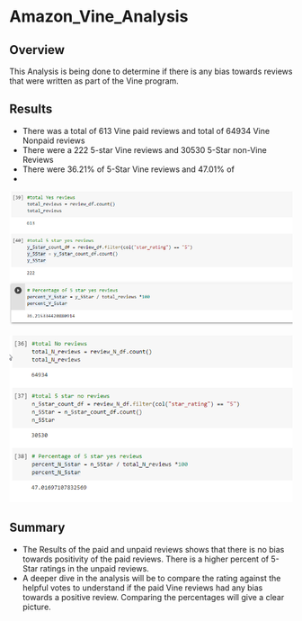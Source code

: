# Amazon_Vine_Analysis

## Overview
This Analysis is being done to determine if there is any bias towards reviews that were written as part of the Vine program.

## Results
-	There was a total of 613 Vine paid reviews and total of 64934 Vine Nonpaid reviews
-	There were a 222 5-star Vine reviews and 30530 5-Star non-Vine Reviews
-	There were 36.21% of 5-Star Vine reviews and 47.01% of 
-	
![](Paid_Vine_Review_Analysis.png)

![](NonPaid_Vine_Review_Analysis.png)


## Summary
-	The Results of the paid and unpaid reviews shows that there is no bias towards positivity of the paid reviews. There is a higher percent of 5-Star ratings in the unpaid reviews.
-	A deeper dive in the analysis will be to compare the rating against the helpful votes to understand if the paid Vine reviews had any bias towards a positive review. Comparing the percentages will give a clear picture.
